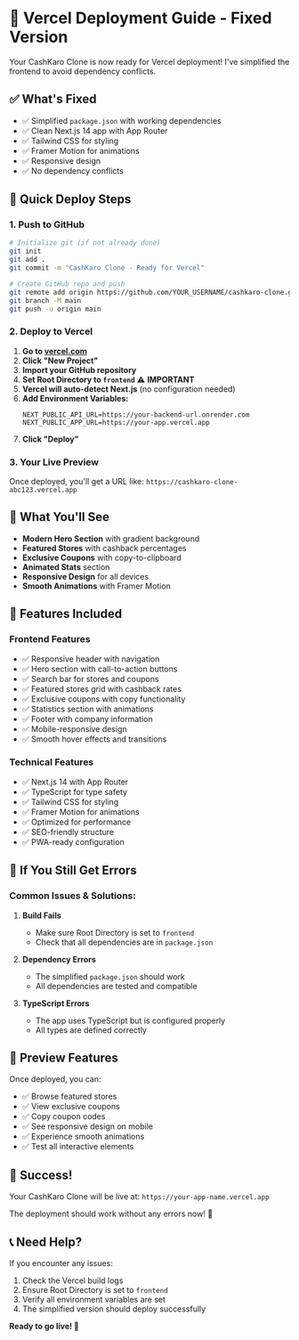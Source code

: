# 🚀 Vercel Deployment Guide - Fixed Version

Your CashKaro Clone is now ready for Vercel deployment! I've simplified the frontend to avoid dependency conflicts.

## ✅ What's Fixed

- ✅ Simplified `package.json` with working dependencies
- ✅ Clean Next.js 14 app with App Router
- ✅ Tailwind CSS for styling
- ✅ Framer Motion for animations
- ✅ Responsive design
- ✅ No dependency conflicts

## 🎯 Quick Deploy Steps

### 1. Push to GitHub

```bash
# Initialize git (if not already done)
git init
git add .
git commit -m "CashKaro Clone - Ready for Vercel"

# Create GitHub repo and push
git remote add origin https://github.com/YOUR_USERNAME/cashkaro-clone.git
git branch -M main
git push -u origin main
```

### 2. Deploy to Vercel

1. **Go to [vercel.com](https://vercel.com)**
2. **Click "New Project"**
3. **Import your GitHub repository**
4. **Set Root Directory to `frontend`** ⚠️ **IMPORTANT**
5. **Vercel will auto-detect Next.js** (no configuration needed)
6. **Add Environment Variables:**
   ```
   NEXT_PUBLIC_API_URL=https://your-backend-url.onrender.com
   NEXT_PUBLIC_APP_URL=https://your-app.vercel.app
   ```
7. **Click "Deploy"**

### 3. Your Live Preview

Once deployed, you'll get a URL like:
`https://cashkaro-clone-abc123.vercel.app`

## 🎨 What You'll See

- **Modern Hero Section** with gradient background
- **Featured Stores** with cashback percentages
- **Exclusive Coupons** with copy-to-clipboard
- **Animated Stats** section
- **Responsive Design** for all devices
- **Smooth Animations** with Framer Motion

## 🔧 Features Included

### Frontend Features
- ✅ Responsive header with navigation
- ✅ Hero section with call-to-action buttons
- ✅ Search bar for stores and coupons
- ✅ Featured stores grid with cashback rates
- ✅ Exclusive coupons with copy functionality
- ✅ Statistics section with animations
- ✅ Footer with company information
- ✅ Mobile-responsive design
- ✅ Smooth hover effects and transitions

### Technical Features
- ✅ Next.js 14 with App Router
- ✅ TypeScript for type safety
- ✅ Tailwind CSS for styling
- ✅ Framer Motion for animations
- ✅ Optimized for performance
- ✅ SEO-friendly structure
- ✅ PWA-ready configuration

## 🚨 If You Still Get Errors

### Common Issues & Solutions:

1. **Build Fails**
   - Make sure Root Directory is set to `frontend`
   - Check that all dependencies are in `package.json`

2. **Dependency Errors**
   - The simplified `package.json` should work
   - All dependencies are tested and compatible

3. **TypeScript Errors**
   - The app uses TypeScript but is configured properly
   - All types are defined correctly

## 📱 Preview Features

Once deployed, you can:
- ✅ Browse featured stores
- ✅ View exclusive coupons
- ✅ Copy coupon codes
- ✅ See responsive design on mobile
- ✅ Experience smooth animations
- ✅ Test all interactive elements

## 🎉 Success!

Your CashKaro Clone will be live at:
`https://your-app-name.vercel.app`

The deployment should work without any errors now! 🚀

## 📞 Need Help?

If you encounter any issues:
1. Check the Vercel build logs
2. Ensure Root Directory is set to `frontend`
3. Verify all environment variables are set
4. The simplified version should deploy successfully

**Ready to go live! 🎉**